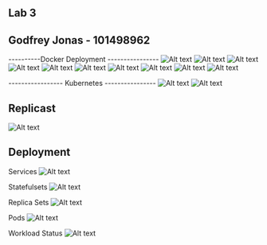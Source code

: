 ## Lab 3
## Godfrey Jonas - 101498962
----------Docker Deployment ----------------
![Alt text](../image.png)
![Alt text](../image-1.png) 
![Alt text](../image-2.png) 
![Alt text](../image-3.png)
![Alt text](../image-4.png) 
![Alt text](../image-5.png) 
![Alt text](../image-6.png)
![Alt text](../image-7.png) 
![Alt text](../image-8.png) 
![Alt text](../image-9.png)

----------------- Kubernetes ----------------
![Alt text](../image-10.png)
![Alt text](../image-11.png)


## Replicast
![Alt text](image.png)

## Deployment

Services
![Alt text](image-1.png)

Statefulsets
![Alt text](image-2.png)

Replica Sets
![Alt text](image-3.png)

Pods
![Alt text](image-4.png)

Workload Status
![Alt text](image-5.png)